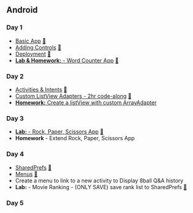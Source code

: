 ## Android

### Day 1
* [Basic App](week_1/day_1/basic_app.md) [:file_folder:](week_1/day_1)
* [Adding Controls](week_1/day_1/adding_controls.md) [:file_folder:](week_1/day_1)
* [Deployment](week_1/day_1/deployment.md) [:file_folder:](week_1/day_1)
* [**Lab & Homework:** - Word Counter App](week_1/day_1/word_counter_lab/word_counter_lab_brief.md) [:file_folder:](week_1/day_1/word_counter_lab)

### Day 2
* [Activities & Intents](week_1/day_2/activities_and_intents/activities_and_intents.md) [:file_folder:](week_1/day_2/activities_and_intents)
* [Custom ListView Adapters - 2hr code-along](week_1/day_2/listview_custom_adapter_movies/listviews_custom_adapter.md) [:file_folder:](week_1/day_2/listview_custom_adapter_movies)
* [**Homework:** Create a listView with custom ArrayAdapter](week_1/day_2/homework_listview.md)

### Day 3
* [**Lab:** - Rock, Paper, Scissors App](week_1/day_3/rock_paper_scissors_lab/rock_paper_scissors_lab_brief.md) [:file_folder:](week_1/day_3/rock_paper_scissors_lab)
* **Homework** - Extend Rock, Paper, Scissors App

### Day 4
* [SharedPrefs](week_1/day_4/json_data_persistence/json_data_persistence.md) [:file_folder:](week_1/day_4/json_data_persistence)
* [Menus](week_1/day_4/menu.md) [:file_folder:](week_1/day_4)
* Create a menu to link to a new activity to Display 8ball Q&A history
* **Lab:** - Movie Ranking - (ONLY SAVE) save rank list to SharedPrefs [:file_folder:](week_1/day_4)

### Day 5
